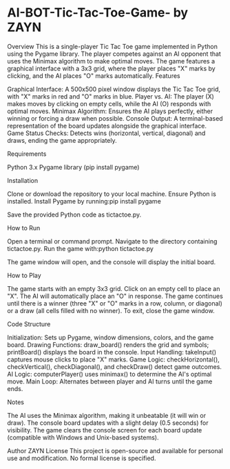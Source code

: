 # AI-BOT-Tic-Tac-Toe-Game- by ZAYN
Overview
This is a single-player Tic Tac Toe game implemented in Python using the Pygame library. The player competes against an AI opponent that uses the Minimax algorithm to make optimal moves. The game features a graphical interface with a 3x3 grid, where the player places "X" marks by clicking, and the AI places "O" marks automatically.
Features

Graphical Interface: A 500x500 pixel window displays the Tic Tac Toe grid, with "X" marks in red and "O" marks in blue.
Player vs. AI: The player (X) makes moves by clicking on empty cells, while the AI (O) responds with optimal moves.
Minimax Algorithm: Ensures the AI plays perfectly, either winning or forcing a draw when possible.
Console Output: A terminal-based representation of the board updates alongside the graphical interface.
Game Status Checks: Detects wins (horizontal, vertical, diagonal) and draws, ending the game appropriately.

Requirements

Python 3.x
Pygame library (pip install pygame)

Installation

Clone or download the repository to your local machine.
Ensure Python is installed.
Install Pygame by running:pip install pygame


Save the provided Python code as tictactoe.py.

How to Run

Open a terminal or command prompt.
Navigate to the directory containing tictactoe.py.
Run the game with:python tictactoe.py


The game window will open, and the console will display the initial board.

How to Play

The game starts with an empty 3x3 grid.
Click on an empty cell to place an "X".
The AI will automatically place an "O" in response.
The game continues until there is a winner (three "X" or "O" marks in a row, column, or diagonal) or a draw (all cells filled with no winner).
To exit, close the game window.

Code Structure

Initialization: Sets up Pygame, window dimensions, colors, and the game board.
Drawing Functions: draw_board() renders the grid and symbols; printBoard() displays the board in the console.
Input Handling: takeInput() captures mouse clicks to place "X" marks.
Game Logic: checkHorizontal(), checkVertical(), checkDiagonal(), and checkDraw() detect game outcomes.
AI Logic: computerPlayer() uses minimax() to determine the AI's optimal move.
Main Loop: Alternates between player and AI turns until the game ends.

Notes

The AI uses the Minimax algorithm, making it unbeatable (it will win or draw).
The console board updates with a slight delay (0.5 seconds) for visibility.
The game clears the console screen for each board update (compatible with Windows and Unix-based systems).

Author
ZAYN
License
This project is open-source and available for personal use and modification. No formal license is specified.

